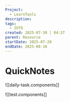 ```yaml
---
Project:
  - LearnTools
description:
tags:
  - IOTO
created: 2025-07-30 | 04:37
parent: Resource
startDate: 2025-07-20
endDate: 2025-08-10
---
```

# QuickNotes
![[daily-task.components]]

![[test.components]]